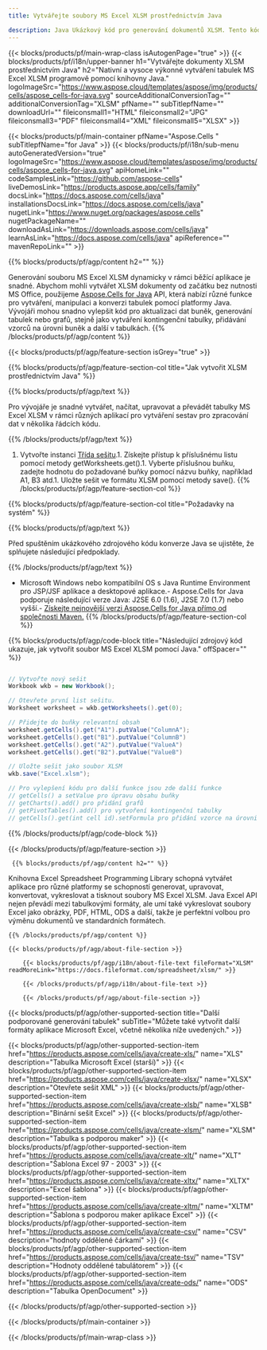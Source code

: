 ```yaml
---
title: Vytvářejte soubory MS Excel XLSM prostřednictvím Java 

description: Java Ukázkový kód pro generování dokumentů XLSM. Tento kód použijte k vytváření souborů MS Excel XLSM v desktopové nebo webové aplikaci založené na Java.
---
```

{{< blocks/products/pf/main-wrap-class isAutogenPage="true" >}}
{{< blocks/products/pf/i18n/upper-banner h1="Vytvářejte dokumenty XLSM prostřednictvím Java" h2="Nativní a vysoce výkonné vytváření tabulek MS Excel XLSM programově pomocí knihovny Java." logoImageSrc="https://www.aspose.cloud/templates/aspose/img/products/cells/aspose_cells-for-java.svg" sourceAdditionalConversionTag="" additionalConversionTag="XLSM" pfName="" subTitlepfName="" downloadUrl="" fileiconsmall1="HTML" fileiconsmall2="JPG" fileiconsmall3="PDF" fileiconsmall4="XML" fileiconsmall5="XLSX" >}}

{{< blocks/products/pf/main-container pfName="Aspose.Cells " subTitlepfName="for Java" >}}
{{< blocks/products/pf/i18n/sub-menu autoGeneratedVersion="true" logoImageSrc="https://www.aspose.cloud/templates/aspose/img/products/cells/aspose_cells-for-java.svg" apiHomeLink="" codeSamplesLink="https://github.com/aspose-cells" liveDemosLink="https://products.aspose.app/cells/family" docsLink="https://docs.aspose.com/cells/java" installationsDocsLink="https://docs.aspose.com/cells/java" nugetLink="https://www.nuget.org/packages/aspose.cells" nugetPackageName="" downloadAsLink="https://downloads.aspose.com/cells/java" learnAsLink="https://docs.aspose.com/cells/java" apiReference="" mavenRepoLink="" >}}

{{% blocks/products/pf/agp/content h2="" %}}

 Generování souboru MS Excel XLSM dynamicky v rámci běžící aplikace je snadné. Abychom mohli vytvářet XLSM dokumenty od začátku bez nutnosti MS Office, použijeme
 [Aspose.Cells for Java](https://products.aspose.com/cells/java) 
 API, která nabízí různé funkce pro vytváření, manipulaci a konverzi tabulek pomocí platformy Java. Vývojáři mohou snadno vylepšit kód pro aktualizaci dat buněk, generování tabulek nebo grafů, stejně jako vytváření kontingenční tabulky, přidávání vzorců na úrovni buněk a další v tabulkách.
{{% /blocks/products/pf/agp/content %}}

{{< blocks/products/pf/agp/feature-section isGrey="true" >}}

{{% blocks/products/pf/agp/feature-section-col title="Jak vytvořit XLSM prostřednictvím Java" %}}

{{% blocks/products/pf/agp/text %}}

 Pro vývojáře je snadné vytvářet, načítat, upravovat a převádět tabulky MS Excel XLSM v rámci různých aplikací pro vytváření sestav pro zpracování dat v několika řádcích kódu.

{{% /blocks/products/pf/agp/text %}}

1. Vytvořte instanci [Třída sešitu](https://reference.aspose.com/cells/java/com.aspose.cells/Workbook).1. Získejte přístup k příslušnému listu pomocí metody getWorksheets.get().1. Vyberte příslušnou buňku, zadejte hodnotu do požadované buňky pomocí názvu buňky, například A1, B3 atd.1. Uložte sešit ve formátu XLSM pomocí metody save().
{{% /blocks/products/pf/agp/feature-section-col %}}

{{% blocks/products/pf/agp/feature-section-col title="Požadavky na systém" %}}

{{% blocks/products/pf/agp/text %}}

Před spuštěním ukázkového zdrojového kódu konverze Java se ujistěte, že splňujete následující předpoklady.  

{{% /blocks/products/pf/agp/text %}}

- Microsoft Windows nebo kompatibilní OS s Java Runtime Environment pro JSP/JSF aplikace a desktopové aplikace.- Aspose.Cells for Java podporuje následující verze Java: J2SE 6.0 (1.6), J2SE 7.0 (1.7) nebo vyšší.- [Získejte nejnovější verzi Aspose.Cells for Java přímo od společnosti Maven.](https://docs.aspose.com/cells/java/installation/) 
{{% /blocks/products/pf/agp/feature-section-col %}}

{{% blocks/products/pf/agp/code-block title="Následující zdrojový kód ukazuje, jak vytvořit soubor MS Excel XLSM pomocí Java." offSpacer="" %}}

```cs

// Vytvořte nový sešit
Workbook wkb = new Workbook();

// Otevřete první list sešitu.
Worksheet worksheet = wkb.getWorksheets().get(0);

// Přidejte do buňky relevantní obsah
worksheet.getCells().get("A1").putValue("ColumnA");
worksheet.getCells().get("B1").putValue("ColumnB")
worksheet.getCells().get("A2").putValue("ValueA")
worksheet.getCells().get("B2").putValue("ValueB")

// Uložte sešit jako soubor XLSM
wkb.save("Excel.xlsm"); 

// Pro vylepšení kódu pro další funkce jsou zde další funkce
// getCells() a setValue pro úpravu obsahu buňky
// getCharts().add() pro přidání grafů
// getPivotTables().add() pro vytvoření kontingenční tabulky
// getCells().get(int cell id).setFormula pro přidání vzorce na úrovni buňky


```

{{% /blocks/products/pf/agp/code-block %}}

{{< /blocks/products/pf/agp/feature-section >}}

<!-- aboutfile Starts -->

     
     {{% blocks/products/pf/agp/content h2="" %}}

 Knihovna Excel Spreadsheet Programming Library schopná vytvářet aplikace pro různé platformy se schopností generovat, upravovat, konvertovat, vykreslovat a tisknout soubory MS Excel XLSM. Java Excel API nejen převádí mezi tabulkovými formáty, ale umí také vykreslovat soubory Excel jako obrázky, PDF, HTML, ODS a další, takže je perfektní volbou pro výměnu dokumentů ve standardních formátech.



    {{% /blocks/products/pf/agp/content %}}

    {{< blocks/products/pf/agp/about-file-section >}}

        {{< blocks/products/pf/agp/i18n/about-file-text fileFormat="XLSM" readMoreLink="https://docs.fileformat.com/spreadsheet/xlsm/" >}}

        {{< /blocks/products/pf/agp/i18n/about-file-text >}}

        {{< /blocks/products/pf/agp/about-file-section >}}

          

<!-- aboutfile Ends -->

{{< blocks/products/pf/agp/other-supported-section title="Další podporované generování tabulek" subTitle="Můžete také vytvořit další formáty aplikace Microsoft Excel, včetně několika níže uvedených." >}}

{{< blocks/products/pf/agp/other-supported-section-item href="https://products.aspose.com/cells/java/create-xls/" name="XLS" description="Tabulka Microsoft Excel (starší)" >}} 
{{< blocks/products/pf/agp/other-supported-section-item href="https://products.aspose.com/cells/java/create-xlsx/" name="XLSX" description="Otevřete sešit XML" >}} 
{{< blocks/products/pf/agp/other-supported-section-item href="https://products.aspose.com/cells/java/create-xlsb/" name="XLSB" description="Binární sešit Excel" >}} 
{{< blocks/products/pf/agp/other-supported-section-item href="https://products.aspose.com/cells/java/create-xlsm/" name="XLSM" description="Tabulka s podporou maker" >}} 
{{< blocks/products/pf/agp/other-supported-section-item href="https://products.aspose.com/cells/java/create-xlt/" name="XLT" description="Šablona Excel 97 - 2003" >}} 
{{< blocks/products/pf/agp/other-supported-section-item href="https://products.aspose.com/cells/java/create-xltx/" name="XLTX" description="Excel šablona" >}} 
{{< blocks/products/pf/agp/other-supported-section-item href="https://products.aspose.com/cells/java/create-xltm/" name="XLTM" description="Šablona s podporou maker aplikace Excel" >}} 
{{< blocks/products/pf/agp/other-supported-section-item href="https://products.aspose.com/cells/java/create-csv/" name="CSV" description="hodnoty oddělené čárkami" >}} 
{{< blocks/products/pf/agp/other-supported-section-item href="https://products.aspose.com/cells/java/create-tsv/" name="TSV" description="Hodnoty oddělené tabulátorem" >}} 
{{< blocks/products/pf/agp/other-supported-section-item href="https://products.aspose.com/cells/java/create-ods/" name="ODS" description="Tabulka OpenDocument" >}} 

{{< /blocks/products/pf/agp/other-supported-section >}}

{{< /blocks/products/pf/main-container >}}
    
{{< /blocks/products/pf/main-wrap-class >}}
